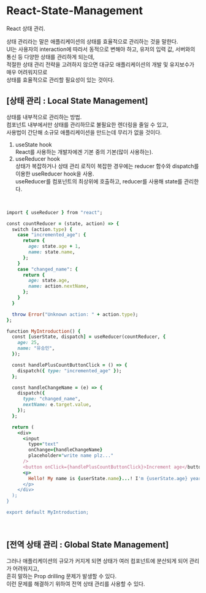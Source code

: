 # React-State-Management
React 상태 관리.

상태 관리라는 말은 애플리케이션의 상태를 효율적으로 관리하는 것을 말한다.</br>
UI는 사용자의 interaction에 따라서 동적으로 변해야 하고, 유저의 입력 값, 서버와의 통신 등 다양한 상태를 관리하게 되는데,<br/>
적절한 상태 관리 전략을 고려하지 않으면 대규모 애플리케이션의 개발 및 유지보수가 매우 어려워지므로</br>
상태를 효율적으로 관리할 필요성이 있는 것이다.
<br/>
<h2>[상태 관리 : Local State Management]</h2>
<p>상태를 내부적으로 관리하는 방법.<br/>
컴포넌트 내부에서만 상태를 관리하므로 불필요한 렌더링을 줄일 수 있고,<br/>
사용법이 간단해 소규모 애플리케이션을 만드는데 무리가 없을 것이다.</p>

1. useState hook<br/>
React를 사용하는 개발자에겐 기본 중의 기본(많이 사용하는).    
2. useReducer hook<br/>
상태가 복잡하거나 상태 관리 로직이 복잡한 경우에는 reducer 함수와 dispatch를 이용한 useReducer hook을 사용.<br/>
useReducer를 컴포넌트의 최상위에 호출하고, reducer를 사용해 state를 관리한다.
<br/>

```ruby
import { useReducer } from "react";

const countReducer = (state, action) => {
  switch (action.type) {
    case "incremented_age": {
      return {
        age: state.age + 1,
        name: state.name,
      };
    }
    case "changed_name": {
      return {
        age: state.age,
        name: action.nextName,
      };
    }
  }

  throw Error("Unknown action: " + action.type);
};

function MyIntroduction() {
  const [userState, dispatch] = useReducer(countReducer, {
    age: 25,
    name: "유승민",
  });

  const handlePlusCountButtonClick = () => {
    dispatch({ type: "incremented_age" });
  };

  const handleChangeName = (e) => {
    dispatch({
      type: "changed_name",
      nextName: e.target.value,
    });
  };

  return (
    <div>
      <input
        type="text"
        onChange={handleChangeName}
        placeholder="write name plz..."
      />
      <button onClick={handlePlusCountButtonClick}>Increment age</button>
      <p>
        Hello! My name is {userState.name}...! I'm {userState.age} years old..!
      </p>
    </div>
  );
}

export default MyIntroduction;
```

<br/>
<h2>[전역 상태 관리 : Global State Management]</h2>
<p>그러나 애플리케이션의 규모가 커지게 되면 상태가 여러 컴포넌트에 분산되게 되어 관리가 어려워지고,<br/>
흔히 말하는 Prop drilling 문제가 발생할 수 있다.<br/>
이런 문제를 해결하기 위하여 전역 상태 관리를 사용할 수 있다.</p>
